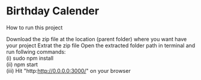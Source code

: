# Birthday Calender

How to run this project

Download the zip file at the location (parent folder) where you want have your project
Extrat the zip file
Open the extracted folder path in terminal and run follwing commands: <br>
(i) sudo npm install <br>
(ii) npm start<br>
(iii) Hit "http:http://0.0.0.0:3000/" on your browser<br>
